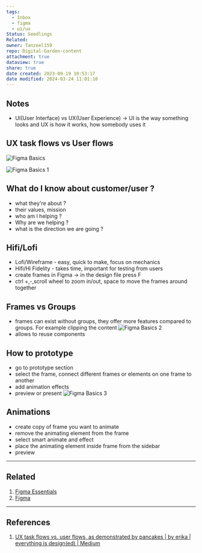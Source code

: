 ```yaml
---
tags:
  - Inbox
  - figma
  - ui/ux
Status: Seedlings
Related: 
owner: Tanzeel159
repo: Digital-Garden-content
attachment: true
dataview: true
share: true
date created: 2023-09-19 10:53:17
date modified: 2024-03-24 11:01:10
---
```

## Notes

- UI(User Interface) vs UX(User Experience) -> UI is the way something looks and UX is how it works, how somebody uses it

## UX task flows vs User flows

![Figma Basics](https://i.imgur.com/uOwp2bF.png)

![Figma Basics 1](https://i.imgur.com/tkhCjCL.png)

## What do I know about customer/user ?

- what they're about ?
- their values, mission 
- who am I helping ?
- Why are we helping ?
- what is the direction we are going ?

## Hifi/Lofi

- Lofi/Wireframe - easy, quick to make, focus on mechanics
- Hifi/Hi Fidelity - takes time, important for testing from users
- create frames in Figma -> in the design file press F 
- ctrl +,-,scroll wheel to zoom in/out, space to move the frames around together

## Frames vs Groups

- frames can exist without groups, they offer more features compared to groups. For example clipping the content
![Figma Basics 2](https://i.imgur.com/iTK5i6Y.png)
- allows to reuse components

## How to prototype

- go to prototype section
- select the frame, connect different frames or elements on one frame to another
- add animation effects
- preview or present
![Figma Basics 3](https://i.imgur.com/nstqpGM.png)

## Animations

- create copy of frame you want to animate
- remove the animating element from the frame
- select smart animate and effect
- place the animating element inside frame from the sidebar
- preview

---
## Related

1) [Figma Essentials](Figma%2520Essentials.md#)
2) [Figma](./Figma.md##)


---
## References

1) [UX task flows vs. user flows, as demonstrated by pancakes | by erika | everything is design(ed) | Medium](https://medium.com/erika-harano/ux-task-flows-versus-user-flows-as-demonstrated-by-pancakes-896e78a98026)